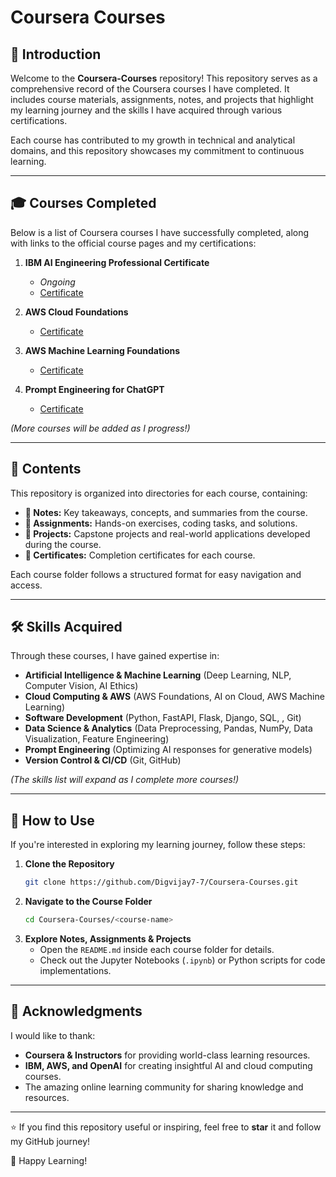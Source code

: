 # Coursera Courses

## 📌 Introduction

Welcome to the **Coursera-Courses** repository! This repository serves as a comprehensive record of the Coursera courses I have completed. It includes course materials, assignments, notes, and projects that highlight my learning journey and the skills I have acquired through various certifications.

Each course has contributed to my growth in technical and analytical domains, and this repository showcases my commitment to continuous learning.

---

## 🎓 Courses Completed

Below is a list of Coursera courses I have successfully completed, along with links to the official course pages and my certifications:

1. **IBM AI Engineering Professional Certificate**
   - *Ongoing*
   - [Certificate](#) 

2. **AWS Cloud Foundations**

   - [Certificate](https://www.credly.com/go/WFJc4BG5)

3. **AWS Machine Learning Foundations**

   - [Certificate](https://www.credly.com/go/NyiyOZsy)

4. **Prompt Engineering for ChatGPT**

   - [Certificate](https://coursera.org/share/0d9f2d2ff4d78d148e1bd11da3330691)

*(More courses will be added as I progress!)*

---

## 📂 Contents

This repository is organized into directories for each course, containing:

- **📄 Notes:** Key takeaways, concepts, and summaries from the course.
- **📌 Assignments:** Hands-on exercises, coding tasks, and solutions.
- **📝 Projects:** Capstone projects and real-world applications developed during the course.
- **📜 Certificates:** Completion certificates for each course.

Each course folder follows a structured format for easy navigation and access.

---

## 🛠️ Skills Acquired

Through these courses, I have gained expertise in:

- **Artificial Intelligence & Machine Learning** (Deep Learning, NLP, Computer Vision, AI Ethics)
- **Cloud Computing & AWS** (AWS Foundations, AI on Cloud, AWS Machine Learning)
- **Software Development** (Python, FastAPI, Flask, Django, SQL, , Git)
- **Data Science & Analytics** (Data Preprocessing, Pandas, NumPy, Data Visualization, Feature Engineering)
- **Prompt Engineering** (Optimizing AI responses for generative models)
- **Version Control & CI/CD** (Git, GitHub)

*(The skills list will expand as I complete more courses!)*

---

## 📖 How to Use

If you're interested in exploring my learning journey, follow these steps:

1. **Clone the Repository**
   ```bash
   git clone https://github.com/Digvijay7-7/Coursera-Courses.git
   ```
2. **Navigate to the Course Folder**
   ```bash
   cd Coursera-Courses/<course-name>
   ```
3. **Explore Notes, Assignments & Projects**
   - Open the `README.md` inside each course folder for details.
   - Check out the Jupyter Notebooks (`.ipynb`) or Python scripts for code implementations.

---

## 🙌 Acknowledgments

I would like to thank:

- **Coursera & Instructors** for providing world-class learning resources.
- **IBM, AWS, and OpenAI** for creating insightful AI and cloud computing courses.
- The amazing online learning community for sharing knowledge and resources.

---

⭐ If you find this repository useful or inspiring, feel free to **star** it and follow my GitHub journey!

🚀 Happy Learning!

